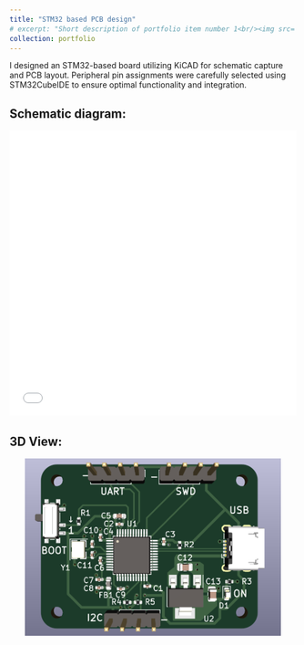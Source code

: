 ```yaml
---
title: "STM32 based PCB design"
# excerpt: "Short description of portfolio item number 1<br/><img src='/converter_3dview.png'>"
collection: portfolio
---
```


I designed an STM32-based board utilizing KiCAD for schematic capture and PCB layout. Peripheral pin assignments were carefully selected using STM32CubeIDE to ensure optimal functionality and integration.

## Schematic diagram:
<iframe src="/files/STM32board.pdf" width="100%" height="500" frameborder="0" style="border: none;" ></iframe>

## 3D View:

<p align="center">
    <img src="/images/stm32board.png" alt="breadboard" width="450"/>
    <!-- <img src="/images/breakoutboard2.png" alt="breadboard" width="350"/> -->
  </p>




